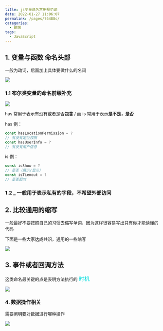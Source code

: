 ```yaml
---
title: js变量命名常用规范词
date: 2022-01-27 11:06:07
permalink: /pages/76488c/
categories:
  - 前端
tags:
  - JavaScript
---
```


## 1. 变量与函数 命名头部

一般为动词，后面加上具体要做什么的名词

![](https://gcy-1306312261.cos.ap-chengdu.myqcloud.com/blog/20220520181207.png)

### 1.1 布尔类变量的命名前缀补充

![](https://gcy-1306312261.cos.ap-chengdu.myqcloud.com/blog/20220127110613.png)

has 常用于表示有没有或者是否**包含** / 而 is 常用于表示**是不是，是否**

has 例：

```typescript
const hasLocationPermission = ?
// 有没有定位权限
const hasUserInfo = ?
// 有没有用户信息
```

is 例：

```typescript
const isShow = ?
// 是否（展示/显示)
const isTiemout = ?
// 是否超时
```

### 1.2 \_ 一般用于表示私有的字段，不希望外部访问

## 2. 比较通用的缩写

一般最好不要按照自己的习惯去缩写单词，因为这样很容易写出只有你才能读懂的代码

下面是一些大家达成共识，通用的一些缩写

![](https://gcy-1306312261.cos.ap-chengdu.myqcloud.com/blog/20220520181907.png)

## 3. 事件或者回调方法

这类命名最关键的点是表明方法执行的 <font color=#00dddd size=4>时机</font>

![](https://gcy-1306312261.cos.ap-chengdu.myqcloud.com/blog/20220127110822.png)

### 4. 数据操作相关

需要阐明要对数据进行哪种操作

![](https://gcy-1306312261.cos.ap-chengdu.myqcloud.com/blog/20220127111019.png)
